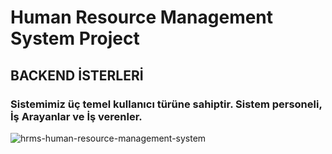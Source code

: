 # Human Resource Management System Project 
## BACKEND İSTERLERİ  
### Sistemimiz üç temel kullanıcı türüne sahiptir. Sistem personeli, İş Arayanlar ve İş verenler.
![hrms-human-resource-management-system](C:\Users\Ali\Desktop\hrms-human-resource-management-system.jpg)
